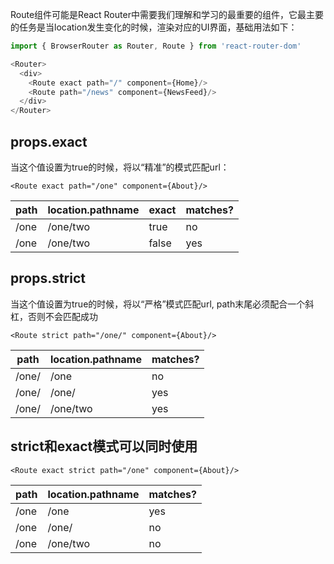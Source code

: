 Route组件可能是React Router中需要我们理解和学习的最重要的组件，它最主要的任务是当location发生变化的时候，渲染对应的UI界面，基础用法如下：
```js
import { BrowserRouter as Router, Route } from 'react-router-dom'

<Router>
  <div>
    <Route exact path="/" component={Home}/>
    <Route path="/news" component={NewsFeed}/>
  </div>
</Router>
```
props.exact
-
当这个值设置为true的时候，将以“精准”的模式匹配url：
```
<Route exact path="/one" component={About}/>
```
path	|location.pathname	|exact	|matches?
---|---|---|---
/one	|/one/two	|true|	no
/one	|/one/two	|false	|yes

props.strict
-
当这个值设置为true的时候，将以“严格”模式匹配url, path末尾必须配合一个斜杠，否则不会匹配成功
```
<Route strict path="/one/" component={About}/>
```
path	|location.pathname	|matches?
---|---|---
/one/	|/one	|no
/one/	|/one/	|yes
/one/	|/one/two	|yes
strict和exact模式可以同时使用
-
```
<Route exact strict path="/one" component={About}/>
```
path	|location.pathname	|matches?
---|---|---
/one	|/one	|yes
/one	|/one/	|no
/one	|/one/two	|no